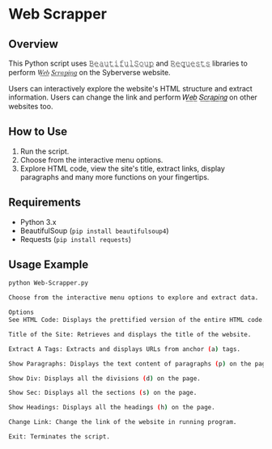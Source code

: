 # Web Scrapper

## Overview
This Python script uses 𝙱̲𝚎̲𝚊̲𝚞̲𝚝̲𝚒̲𝚏̲𝚞̲𝚕̲𝚂̲𝚘̲𝚞̲𝚙̲ and 𝚁̲𝚎̲𝚚̲𝚞̲𝚎̲𝚜̲𝚝̲𝚜̲ libraries to perform 𝑊̲𝑒̲𝑏̲ 𝑆̲𝑐̲𝑟̲𝑎̲𝑝̲𝑖̲𝑛̲𝑔̲ on the Syberverse website.

Users can interactively explore the website's HTML structure and extract information. Users can change the link and perform 𝑊̲𝑒̲𝑏̲ 𝑆̲𝑐̲𝑟̲𝑎̲𝑝̲𝑖̲𝑛̲𝑔̲ on other websites too.


## How to Use
1. Run the script.
2. Choose from the interactive menu options.
3. Explore HTML code, view the site's title, extract links, display paragraphs and many more functions on your fingertips.


## Requirements
- Python 3.x
- BeautifulSoup (`pip install beautifulsoup4`)
- Requests (`pip install requests`)


## Usage Example
```bash
python Web-Scrapper.py

Choose from the interactive menu options to explore and extract data.

Options
See HTML Code: Displays the prettified version of the entire HTML code.

Title of the Site: Retrieves and displays the title of the website.

Extract A Tags: Extracts and displays URLs from anchor (a) tags.

Show Paragraphs: Displays the text content of paragraphs (p) on the page.

Show Div: Displays all the divisions (d) on the page.

Show Sec: Displays all the sections (s) on the page.

Show Headings: Displays all the headings (h) on the page.

Change Link: Change the link of the website in running program.

Exit: Terminates the script.
